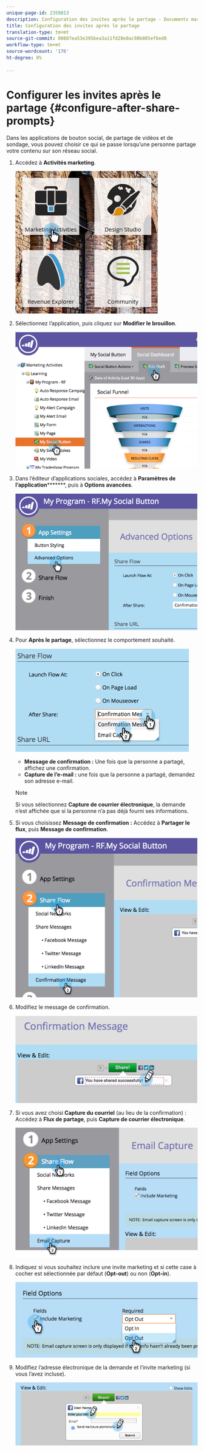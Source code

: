 ```yaml
---
unique-page-id: 2359813
description: Configuration des invites après le partage - Documents marketing - Documentation du produit
title: Configuration des invites après le partage
translation-type: tm+mt
source-git-commit: 00887ea53e395bea3a11fd28e0ac98b085ef6ed8
workflow-type: tm+mt
source-wordcount: '176'
ht-degree: 0%

---
```



# Configurer les invites après le partage {#configure-after-share-prompts}

Dans les applications de bouton social, de partage de vidéos et de sondage, vous pouvez choisir ce qui se passe lorsqu’une personne partage votre contenu sur son réseau social.

1. Accédez à **Activités marketing**.

   ![](assets/ma.png)

1. Sélectionnez l’application, puis cliquez sur **Modifier le brouillon**.

   ![](assets/image2015-4-21-12-3a1-3a11.png)

1. Dans l’éditeur d’applications sociales, accédez à **Paramètres de l’application*********, puis à **Options avancées**.

   ![](assets/image2015-4-21-12-3a10-3a54.png)

1. Pour **Après le partage**, sélectionnez le comportement souhaité.

   ![](assets/image2015-4-21-12-3a18-3a32.png)

   * **Message de confirmation :** Une fois que la personne a partagé, affichez une confirmation.
   * **Capture de l’e-mail :** une fois que la personne a partagé, demandez son adresse e-mail.

   >[!NOTE]
   >
   >Si vous sélectionnez **Capture de courrier électronique**, la demande n’est affichée que si la personne n’a pas déjà fourni ses informations.

1. Si vous choisissez **Message de confirmation :** Accédez à **Partager le flux**, puis **Message de confirmation**.

   ![](assets/image2015-4-21-12-3a26-3a10.png)

1. Modifiez le message de confirmation.

   ![](assets/image2015-4-21-12-3a31-3a41.png)

1. Si vous avez choisi **Capture du courriel** (au lieu de la confirmation) : Accédez à **Flux de partage**, puis **Capture de courrier électronique**.

   ![](assets/image2015-4-21-12-3a46-3a15.png)

1. Indiquez si vous souhaitez inclure une invite marketing et si cette case à cocher est sélectionnée par défaut (**Opt-out**) ou non (**Opt-in**).

   ![](assets/image2015-4-21-12-3a48-3a51.png)

1. Modifiez l’adresse électronique de la demande et l’invite marketing (si vous l’avez incluse).

   ![](assets/image2015-4-21-12-3a52-3a49.png)

